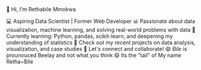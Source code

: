 👋 Hi, I'm Rethabile Mmokwa

💻 Aspiring Data Scientist | Former Web Developer
📊 Passionate about data visualization, machine learning, and solving real-world problems with data
🌱 Currently learning: Python, pandas, scikit-learn, and deepening my understanding of statistics
📂 Check out my recent projects on data analysis, visualization, and case studies
🔗 Let's connect and collaborate!
😄 *Bile* is prounouced Beelay and not what you think 😄 
Its the "tail" of My name Retha~Bile
